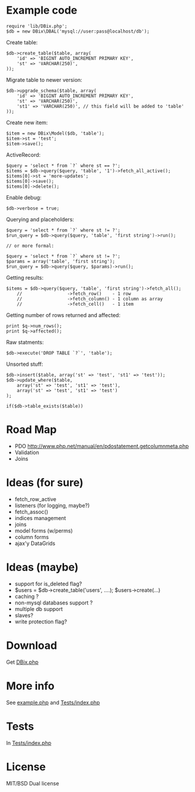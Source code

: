 Example code
============

    require 'lib/DBix.php';
    $db = new DBix\DBAL('mysql://user:pass@localhost/db');

Create table:

    $db->create_table($table, array(
        'id' => 'BIGINT AUTO_INCREMENT PRIMARY KEY',
        'st' => 'VARCHAR(250)',
    ));

Migrate table to newer version:

    $db->upgrade_schema($table, array(
        'id' => 'BIGINT AUTO_INCREMENT PRIMARY KEY',
        'st' => 'VARCHAR(250)',
        'st1' => 'VARCHAR(250)', // this field will be added to 'table'
    ));

Create new item:

    $item = new DBix\Model($db, 'table');
    $item->st = 'test';
    $item->save();

ActiveRecord:

    $query = 'select * from `?` where st == ?';
    $items = $db->query($query, 'table', '1')->fetch_all_active();
    $items[0]->st = 'more-updates';
    $items[0]->save();
    $items[0]->delete();

Enable debug:

    $db->verbose = true;

Querying and placeholders:

    $query = 'select * from `?` where st != ?';
    $run_query = $db->query($query, 'table', 'first string')->run();

    // or more formal:

    $query = 'select * from `?` where st != ?';
    $params = array('table', 'first string');
    $run_query = $db->query($query, $params)->run();

Getting results:

    $items = $db->query($query, 'table', 'first string')->fetch_all();
        //                 ->fetch_row()    - 1 row
        //                 ->fetch_column() - 1 column as array
        //                 ->fetch_cell()   - 1 item

Getting number of rows returned and affected:

    print $q->num_rows();
    print $q->affected();

Raw statments:

    $db->execute('DROP TABLE `?`', 'table');

Unsorted stuff:

    $db->insert($table, array('st' => 'test', 'st1' => 'test'));
    $db->update_where($table,
        array('st' => 'test', 'st1' => 'test'),
        array('st' => 'test', 'st1' => 'test')
    );

    if($db->table_exists($table))

Road Map
========
* PDO http://www.php.net/manual/en/pdostatement.getcolumnmeta.php
* Validation
* Joins

Ideas (for sure)
=============

* fetch_row_active
* listeners (for logging, maybe?)
* fetch_assoc()
* indices management
* joins
* model forms (w/perms)
* column forms
* ajax'y DataGrids

Ideas (maybe)
=============

* support for is_deleted flag?
* $users = $db->create_table('users', ....); $users->create(...)
* caching ?
* non-mysql databases support ?
* multiple db support
* slaves? 
* write protection flag?

Download
========

Get [DBix.php](https://github.com/yappie/DBix/raw/master/lib/DBix.php)

More info
=========

See [example.php](https://github.com/yappie/DBix/blob/master/example.php) and [Tests/index.php](https://github.com/yappie/DBix/blob/master/Tests/index.php)

Tests
=====

In [Tests/index.php](https://github.com/yappie/DBix/blob/master/Tests/index.php)

License
=======

MIT/BSD Dual license

